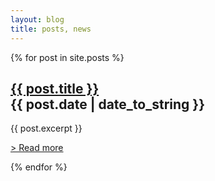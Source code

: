 ```yaml
---
layout: blog
title: posts, news
---
```


<div class="container">
{% for post in site.posts %}
<div class="section-posts">
	<div class="post-info">
		<h2><a href="{{ post.url }}">{{ post.title }}</a>
			<div class="date">
				<span>{{ post.date | date_to_string }}</span>
			</div>
		</h2>
	</div>
	<div class="post">
		<p>
			{{ post.excerpt }}
				<p class="post-nav">
					<a href="{{ post.url }}">> Read more</a>
				</p>
		</p>	
	</div>
	<div class="break"></div> 
</div>  
{% endfor %}
</div> 